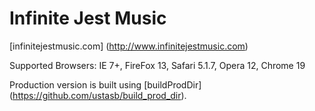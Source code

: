 # Infinite Jest Music 

[infinitejestmusic.com] (http://www.infinitejestmusic.com)

Supported Browsers: IE 7+, FireFox 13, Safari 5.1.7, Opera 12, Chrome 19

Production version is built using [buildProdDir] (https://github.com/ustasb/build_prod_dir).
